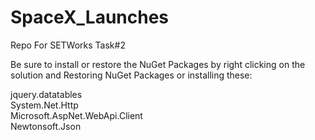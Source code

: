 # SpaceX_Launches
Repo For SETWorks Task#2 


Be sure to install or restore the NuGet Packages
by right clicking on the solution and Restoring NuGet Packages
or installing these:

jquery.datatables <br/>
System.Net.Http <br/>
Microsoft.AspNet.WebApi.Client <br/>
Newtonsoft.Json <br/>
